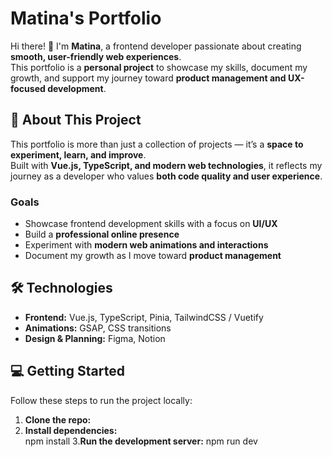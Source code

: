 # Matina's Portfolio

Hi there! 👋 I'm **Matina**, a frontend developer passionate about creating **smooth, user-friendly web experiences**.  
This portfolio is a **personal project** to showcase my skills, document my growth, and support my journey toward **product management and UX-focused development**.

## 🚀 About This Project

This portfolio is more than just a collection of projects — it’s a **space to experiment, learn, and improve**.  
Built with **Vue.js, TypeScript, and modern web technologies**, it reflects my journey as a developer who values **both code quality and user experience**.

### Goals

- Showcase frontend development skills with a focus on **UI/UX**  
- Build a **professional online presence**  
- Experiment with **modern web animations and interactions**  
- Document my growth as I move toward **product management**

## 🛠️ Technologies

- **Frontend:** Vue.js, TypeScript, Pinia, TailwindCSS / Vuetify  
- **Animations:** GSAP, CSS transitions  
- **Design & Planning:** Figma, Notion

## 💻 Getting Started

Follow these steps to run the project locally:

1. **Clone the repo:**  
2. **Install dependencies:**  
npm install
3.**Run the development server:**
  	npm run dev


